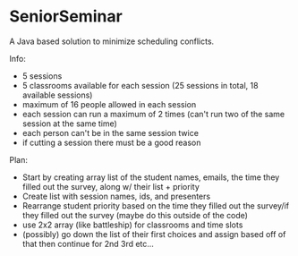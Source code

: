 # SeniorSeminar
A Java based solution to minimize scheduling conflicts.

Info:
- 5 sessions
- 5 classrooms available for each session (25 sessions in total, 18 available sessions)
- maximum of 16 people allowed in each session
- each session can run a maximum of 2 times (can't run two of the same session at the same time)
- each person can't be in the same session twice
- if cutting a session there must be a good reason

Plan:
- Start by creating array list of the student names, emails, the time they filled out the survey, along w/ their list + priority
- Create list with session names, ids, and presenters
- Rearrange student priority based on the time they filled out the survey/if they filled out the survey (maybe do this outside of the code)
- use 2x2 array (like battleship) for classrooms and time slots
- (possibly) go down the list of their first choices and assign based off of that then continue for 2nd 3rd etc...
